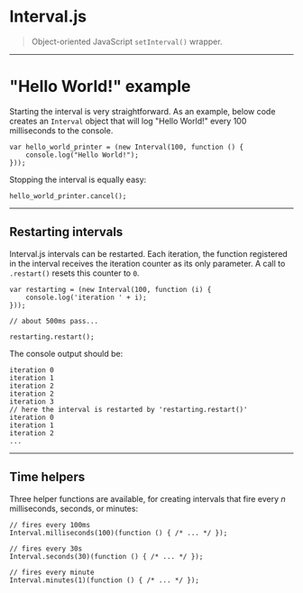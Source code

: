 # Interval.js

> Object-oriented JavaScript `setInterval()` wrapper.

----

# "Hello World!" example

Starting the interval is very straightforward.
As an example, below code creates an `Interval` object that
will log "Hello World!" every 100 milliseconds to the console.

```
var hello_world_printer = (new Interval(100, function () {
    console.log("Hello World!");
}));
```

Stopping the interval is equally easy:

```
hello_world_printer.cancel();
```

----

## Restarting intervals

Interval.js intervals can be restarted.
Each iteration, the function registered in the interval receives
the iteration counter as its only parameter.
A call to `.restart()` resets this counter to `0`.

```
var restarting = (new Interval(100, function (i) {
    console.log('iteration ' + i);
}));

// about 500ms pass...

restarting.restart();
```

The console output should be:

```
iteration 0
iteration 1
iteration 2
iteration 2
iteration 3
// here the interval is restarted by 'restarting.restart()'
iteration 0
iteration 1
iteration 2
...
```

----

## Time helpers

Three helper functions are available, for creating intervals that
fire every *n* milliseconds, seconds, or minutes:

```
// fires every 100ms
Interval.milliseconds(100)(function () { /* ... */ });

// fires every 30s
Interval.seconds(30)(function () { /* ... */ });

// fires every minute
Interval.minutes(1)(function () { /* ... */ });
```
